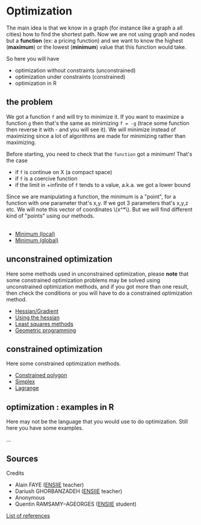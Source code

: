 # Optimization

The main idea is that we know
in a graph (for instance like a graph a all cities) how
to find the shortest path. Now we are not using
graph and nodes but a **function** (ex: a pricing function)
and we want to know the highest (**maximum**)
or the lowest (**minimum**) value that this function would take.

So here you will have

* optimization without constraints (unconstrained)
* optimization under constraints (constrained)
* optimization in R

<div class="sl"></div>

## the problem

We got a function ``f`` and will try to minimize it. If you want to maximize
a function ``g`` then that's the same as minimizing `f = -g` (trace some function
then reverse it with - and you will see it). We will minimize instead of maximizing
since a lot of algorithms are made for minimizing rather than maximizing.

Before starting, you need to check that the ``function`` got a minimum!
That's the case

* if ``f`` is continue on X (a compact space)
* if ``f`` is a coercive function
* if the limit in +infinite of ``f`` tends to a value, a.k.a. we got a lower bound

<div>
Since we are manipulating a function, the minimum is a "point", for a
function with one parameter that's x,y. If we got 3 parameters that's x,y,z etc.
We will note this vector of coordinates
<span>\(x^*\)</span>. But we will find different kind of "points" using our
methods.
</div>

<br>

* [Minimum (local)](points/minl.md)
* [Minimum (global)](points/ming.md)

[comment]: <> (* [Point Selle / saddle point]&#40;points/saddle.md&#41;)

[comment]: <> (* [Critical point]&#40;points/critical.md&#41;)

<div class="sr"></div>

## unconstrained optimization

Here some methods used in unconstrained optimization,
please **note** that some constrained optimization problems
may be solved using unconstrained optimization methods,
and if you got more than one result, then check the conditions
or you will have to do a constrained optimization method.

* [Hessian/Gradient](uo/hessian.md)
* [Using the hessian](uo/use-hessian.md)
* [Least squares methods](uo/least-squares.md)
* [Geometric programming](uo/geometric.md)

<div class="sl"></div>

## constrained optimization

Here some constrained optimization methods.

* [Constrained polygon](co/polygon.md)
* [Simplex](co/simplex.md)
* [Lagrange](co/lagrange.md)

<div class="sr"></div>

## optimization : examples in R

Here may not be the language that you would use to do
optimization. Still here you have some examples.

...

<div class="sl"></div>

## Sources

Credits

* Alain FAYE ([ENSIIE](https://www.ensiie.fr/) teacher)
* Dariush GHORBANZADEH ([ENSIIE](https://www.ensiie.fr/) teacher)
* Anonymous
* Quentin RAMSAMY–AGEORGES ([ENSIIE](https://www.ensiie.fr/) student)

[List of references](ref.md)